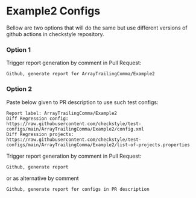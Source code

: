 # Example2 Configs

Bellow are two options that will do the same but use different versions
of github actions in checkstyle repository.


### Option 1
Trigger report generation by comment in Pull Request:
```
Github, generate report for ArrayTrailingComma/Example2
```

### Option 2

Paste below given to PR description to use such test configs:
```
Report label: ArrayTrailingComma/Example2
Diff Regression config: https://raw.githubusercontent.com/checkstyle/test-configs/main/ArrayTrailingComma/Example2/config.xml
Diff Regression projects: https://raw.githubusercontent.com/checkstyle/test-configs/main/ArrayTrailingComma/Example2/list-of-projects.properties
```

Trigger report generation by comment in Pull Request:
```
Github, generate report
```
or as alternative by comment
```
Github, generate report for configs in PR description
```
